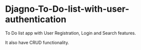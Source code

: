 # Djagno-To-Do-list-with-user-authentication
To Do list app with User Registration, Login and Search features.

It also have CRUD functionality.


